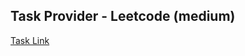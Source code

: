 ## Task Provider - Leetcode (medium)

[Task Link](https://leetcode.com/problems/median-of-two-sorted-arrays/description/)